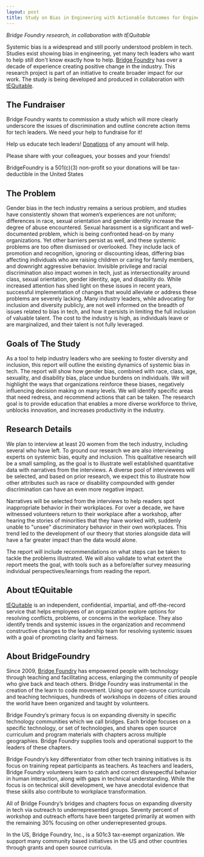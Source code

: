 ```yaml
---
layout: post
title: Study on Bias in Engineering with Actionable Outcomes for Engineering Leaders
---
```

_Bridge Foundry research, in collaboration with tEQuitable_


Systemic bias is a widespread and still poorly understood problem in tech. Studies exist showing bias in engineering, yet many tech leaders who want to help still don't know exactly how to help.
[Bridge Foundry](https://bridgefoundry.org/)  has over a decade of experience creating positive change in the industry.
This research project is part of an initiative to create broader impact for our work.
The study is being developed and produced in collaboration with [tEQuitable](https://www.tequitable.com/).


## The Fundraiser

Bridge Foundry wants to commission a study which will more clearly underscore the issues of discrimination and outline concrete action items for tech leaders. We need your help to fundraise for it!

Help us educate tech leaders! [Donations](https://secure.givelively.org/donate/bridge-foundry-inc/help-commission-a-study-on-bias-in-engineering) of any amount will help. 

Please share with your colleagues, your bosses and your friends! 

BridgeFoundry is a 501(c)(3) non-profit so your donations will be tax-deductible in the United States


## The Problem
Gender bias in the tech industry remains a serious problem, and studies have consistently shown that women’s experiences are not uniform; differences in race, sexual orientation and gender identity increase the degree of abuse encountered. Sexual harassment is a significant and well-documented problem, which is being confronted head-on by many organizations. Yet other barriers persist as well, and these systemic problems are too often dismissed or overlooked. They include lack of promotion and recognition, ignoring or discounting ideas, differing bias affecting individuals who are raising children or caring for family members, and downright aggressive behavior. Invisible privilege and racial discrimination also impact women in tech, just as intersectionality around class, sexual orientation, gender identity, age, and disability do. While increased attention has shed light on these issues in recent years, successful implementation of changes that would alleviate or address these problems are severely lacking. Many industry leaders, while advocating for inclusion and diversity publicly, are not well informed on the breadth of issues related to bias in tech, and how it persists in limiting the full inclusion of valuable talent. The cost to the industry is high, as individuals leave or are marginalized, and their talent is not fully leveraged.

## Goals of The Study
As a tool to help industry leaders who are seeking to foster diversity and inclusion, this report will outline the existing dynamics of systemic bias in tech. The report will show how gender bias, combined with race, class, age, sexuality, and disability bias, place undue burdens on individuals. We will highlight the ways that organizations reinforce these biases, negatively influencing decision making on many levels. We will identify specific areas that need redress, and recommend actions that can be taken. The research goal is to provide education that enables a more diverse workforce to thrive, unblocks innovation, and increases productivity in the industry.

## Research Details
We plan to interview at least 20 women from the tech industry, including several who have left. To ground our research we are also interviewing experts on systemic bias, equity and 
inclusion. This qualitative research will be a small sampling, as the goal is to illustrate well established quantitative data with narratives from the interviews. A diverse pool of interviewees will be selected, and based on prior research, we expect this to illustrate how other attributes such as race or disability compounded with gender discrimination can have an even more negative impact. 

Narratives will be selected from the interviews to help readers spot inappropriate behavior in their workplaces. For over a decade, we have witnessed volunteers return to their workplace after a workshop, after hearing the stories of minorities that they have worked with, suddenly unable to "unsee" discriminatory behavior in their own workplaces. This trend led to the development of our theory that stories alongside data will have a far greater impact than the data would alone.

The report will include recommendations on what steps can be taken to tackle the problems illustrated. We will also validate to what extent the report meets the goal, with tools such as a before/after survey measuring individual perspectives/learnings from reading the report.

## About tEQuitable
[tEQuitable](https://www.tequitable.com/) is an independent, confidential, impartial, and off-the-record service that helps employees of an organization explore options for resolving conflicts, problems, or concerns in the workplace. They also identify trends and systemic issues in the organization and recommend constructive changes to the leadership team for resolving systemic issues with a goal of promoting clarity and fairness.


## About BridgeFoundry
Since 2009, [Bridge Foundry](https://bridgefoundry.org/) has empowered people with technology through teaching and facilitating access, enlarging the community of people who give back and teach others. Bridge Foundry was instrumental in the creation of the learn to code movement. Using our open-source curricula and teaching techniques, hundreds of workshops in dozens of cities around the world have been organized and taught by volunteers.

Bridge Foundry’s primary focus is on expanding diversity in specific technology communities which we call bridges. Each bridge focuses on a specific technology, or set of technologies, and shares open source curriculum and program materials with chapters across multiple geographies. Bridge Foundry supplies tools and operational support to the leaders of these chapters.

Bridge Foundry’s key differentiator from other tech training initiatives is its focus on training repeat participants as teachers. As teachers and leaders, Bridge Foundry volunteers learn to catch and correct disrespectful behavior in human interaction, along with gaps in technical understanding. While the focus is on technical skill development, we have anecdotal evidence that these skills also contribute to workplace transformation.

All of Bridge Foundry’s bridges and chapters focus on expanding diversity in tech via outreach to underrepresented groups. Seventy percent of workshop and outreach efforts have been targeted primarily at women with the remaining 30% focusing on other underrepresented groups.

In the US, Bridge Foundry, Inc., is a 501c3 tax-exempt organization. We support many community based initiatives in the US and other countries through grants and open source curricula.

